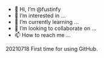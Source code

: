 - 👋 Hi, I’m @fustinfy
- 👀 I’m interested in ...
- 🌱 I’m currently learning ...
- 💞️ I’m looking to collaborate on ...
- 📫 How to reach me ...

20210718 First time for using GitHub.

<!---
fustinfy/fustinfy is a ✨ special ✨ repository because its `README.md` (this file) appears on your GitHub profile.
You can click the Preview link to take a look at your changes.
--->
